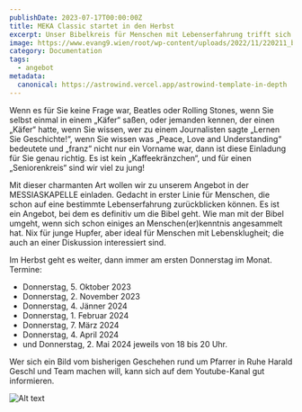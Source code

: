 ```yaml
---
publishDate: 2023-07-17T00:00:00Z
title: MEKA Classic startet in den Herbst
excerpt: Unser Bibelkreis für Menschen mit Lebenserfahrung trifft sich in der Regel am 1. Donnerstag im Monat. Weiterführende Informationen finden Sie hier.
image: https://www.evang9.wien/root/wp-content/uploads/2022/11/220211_bibel_classic.jpg
category: Documentation
tags:
  - angebot
metadata:
  canonical: https://astrowind.vercel.app/astrowind-template-in-depth
---
```


Wenn es für Sie keine Frage war, Beatles oder Rolling Stones, wenn Sie selbst einmal in einem „Käfer“ saßen, oder jemanden kennen, der einen „Käfer“ hatte, wenn Sie wissen, wer zu einem Journalisten sagte „Lernen Sie Geschichte!“, wenn Sie wissen was „Peace, Love and Understanding“ bedeutete und „franz“ nicht nur ein Vorname war, dann ist diese Einladung für Sie genau richtig. Es ist kein „Kaffeekränzchen“, und für einen „Seniorenkreis“ sind wir viel zu jung!

Mit dieser charmanten Art wollen wir zu unserem Angebot in der MESSIASKAPELLE einladen. Gedacht in erster Linie für Menschen, die schon auf eine bestimmte Lebenserfahrung zurückblicken können.
Es ist ein Angebot, bei dem es definitiv um die Bibel geht. Wie man mit der Bibel umgeht, wenn sich schon einiges an Menschen(er)kenntnis angesammelt hat. Nix für junge Hupfer, aber ideal für Menschen mit Lebensklugheit; die auch an einer Diskussion interessiert sind.

Im Herbst geht es weiter, dann immer am ersten Donnerstag im Monat. Termine:

- Donnerstag, 5. Oktober 2023
- Donnerstag, 2. November 2023
- Donnerstag, 4. Jänner 2024
- Donnerstag, 1. Februar 2024
- Donnerstag, 7. März 2024
- Donnerstag, 4. April 2024
- und Donnerstag, 2. Mai 2024
  jeweils von 18 bis 20 Uhr.

Wer sich ein Bild vom bisherigen Geschehen rund um Pfarrer in Ruhe Harald Geschl und Team machen will, kann sich auf dem Youtube-Kanal gut informieren.

![Alt text](https://www.evang9.wien/root/wp-content/uploads/2022/11/Foto2Homepage-1024x532.jpg)
